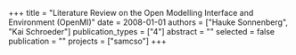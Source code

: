 +++
title = "Literature Review on the Open Modelling Interface and Environment (OpenMI)"
date = 2008-01-01
authors = ["Hauke Sonnenberg", "Kai Schroeder"]
publication_types = ["4"]
abstract = ""
selected = false
publication = ""
projects = ["samcso"]
+++

